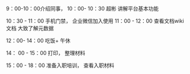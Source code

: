 9：00-10：00介绍同事， 
10：00- 10：30  超彬 讲解平台基本功能

10：30 - 11：00 手机门禁， 企业微信加入使用
11：00 - 12：00 查看文档wiki 文档 大致了解元数据


12：00- 14：00 吃饭+ 午休

14： 00 - 15：00 打印， 整理材料

15：00 - 18：00  准备入职培训， 查看入职材料
